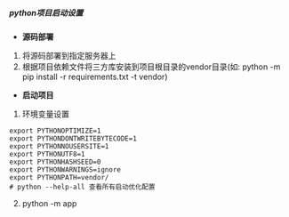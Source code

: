 ##### python项目启动设置

- **源码部署**
1. 将源码部署到指定服务器上
2. 根据项目依赖文件将三方库安装到项目根目录的vendor目录(如: python -m pip install -r requirements.txt -t vendor)

- **启动项目**
1. 环境变量设置
```shell
export PYTHONOPTIMIZE=1
export PYTHONDONTWRITEBYTECODE=1
export PYTHONNOUSERSITE=1
export PYTHONUTF8=1
export PYTHONHASHSEED=0
export PYTHONWARNINGS=ignore
export PYTHONPATH=vendor/
# python --help-all 查看所有启动优化配置
```
2. python -m app